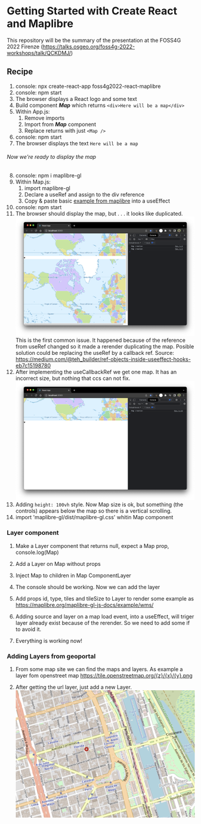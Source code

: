 # Getting Started with Create React and Maplibre

This repository will be the summary of the presentation at the FOSS4G 2022 Firenze (https://talks.osgeo.org/foss4g-2022-workshops/talk/QCKDMJ/)

## Recipe

1. console: npx create-react-app foss4g2022-react-maplibre
2. console: npm start
3. The browser displays a React logo and some text
4. Build component **_Map_** which returns `<div>Here will be a map</div>`
5. Within App.js:
   1. Remove imports
   1. Import from **_Map_** component
   1. Replace returns with just `<Map />`
6. console: npm start
7. The browser displays the text `Here will be a map`

<H6>Now we're ready to display the map</H6>

8. console: npm i maplibre-gl
9. Within Map.js:
   1. import maplibre-gl
   1. Declare a useRef and assign to the div reference
   1. Copy & paste basic [example from maplibre](https://maplibre.org/maplibre-gl-js-docs/example/simple-map/) into a useEffect
10. console: npm start
11. The browser should display the map, but . . . it looks like duplicated.
    ![Map duplicated](/readme_assets/issue%201%20-%20map%20duplicated.png)
    This is the first common issue. It happened because of the reference from useRef changed so it made a rerender duplicating the map. Posible solution could be replacing the useRef by a callback ref.
    Source: https://medium.com/@teh_builder/ref-objects-inside-useeffect-hooks-eb7c15198780
12. After implementing the useCallbackRef we get one map. It has an incorrect size, but nothing that ccs can not fix.
    ![Map size incorrect](/readme_assets/issue%202%20-%20map%20size%20incorrect.png)
13. Adding `height: 100vh` style. Now Map size is ok, but something (the controls) appears below the map so there is a vertical scrolling.
14. import 'maplibre-gl/dist/maplibre-gl.css' whitin Map component

### Layer component

1. Make a Layer component that returns null, expect a Map prop, console.log(Map)
2. Add a Layer on Map without props
3. Inject Map to children in Map ComponentLayer
4. The console should be working. Now we can add the layer
5. Add props id, type, tiles and tileSize to Layer to render some example as https://maplibre.org/maplibre-gl-js-docs/example/wms/

6. Adding source and layer on a map load event, into a useEffect, will triger layer already exist because of the rerender. So we need to add some if to avoid it.
7. Everything is working now!

### Adding Layers from geoportal

1. From some map site we can find the maps and layers.
   As example a layer fom openstreet map https://tile.openstreetmap.org/{z}/{x}/{y}.png

2. After getting the url layer, just add a new Layer.
   ![Buenos Aires](/readme_assets/buenos_aires.png)
